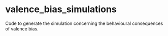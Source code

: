 # valence_bias_simulations
Code to generate the simulation concerning the behavioural consequences of valence bias. 
